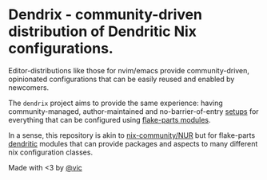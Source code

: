 # Dendrix - community-driven distribution of Dendritic Nix configurations.

Editor-distributions like those for nvim/emacs provide community-driven, opinionated configurations that can be easily reused and enabled by newcomers.

The `dendrix` project aims to provide the same experience: having community-managed, author-maintained and no-barrier-of-entry [setups](Dendrix-Layers.html) for everything that can be configured using [flake-parts modules](https://flake.parts/options/flake-parts-modules.html).

In a sense, this repository is akin to [nix-community/NUR](https://github.com/nix-community/NUR) but for flake-parts [dendritic](Dendritic.html) modules that can provide packages and aspects to many different nix configuration classes.

Made with <3 by [@vic](https://github.com/vic)